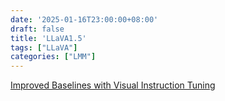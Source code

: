 ```yaml
---
date: '2025-01-16T23:00:00+08:00'
draft: false
title: 'LLaVA1.5'
tags: ["LLaVA"]
categories: ["LMM"]
---
```


[Improved Baselines with Visual Instruction Tuning](https://xves6ft58q.feishu.cn/docx/CEAtdzdC6oRA2PxGb27cH5t9n7c?from=from_copylink)
